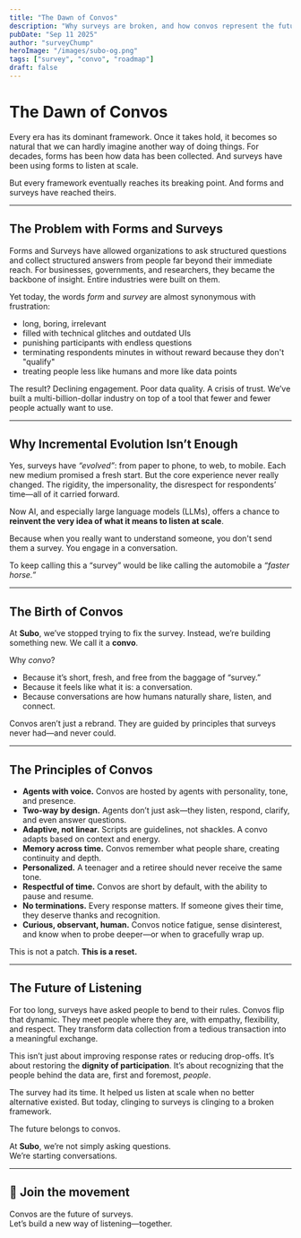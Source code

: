 ```yaml
---
title: "The Dawn of Convos"
description: "Why surveys are broken, and how convos represent the future of listening."
pubDate: "Sep 11 2025"
author: "surveyChump"
heroImage: "/images/subo-og.png"
tags: ["survey", "convo", "roadmap"] 
draft: false
---
```


# The Dawn of Convos 

Every era has its dominant framework. Once it takes hold, it becomes so natural that we can hardly imagine another way of doing things. For decades, forms has been how data has been collected. And surveys have been using forms to listen at scale.

But every framework eventually reaches its breaking point. And forms and surveys have reached theirs.  

---

## The Problem with Forms and Surveys  

Forms and Surveys have allowed organizations to ask structured questions and collect structured answers from people far beyond their immediate reach. For businesses, governments, and researchers, they became the backbone of insight. Entire industries were built on them.  

Yet today, the words *form* and *survey* are almost synonymous with frustration:  

- long, boring, irrelevant  
- filled with technical glitches and outdated UIs  
- punishing participants with endless questions  
- terminating respondents minutes in without reward because they don't "qualify"  
- treating people less like humans and more like data points  

The result? Declining engagement. Poor data quality. A crisis of trust. We’ve built a multi-billion-dollar industry on top of a tool that fewer and fewer people actually want to use.  

---

## Why Incremental Evolution Isn’t Enough  

Yes, surveys have *“evolved”*: from paper to phone, to web, to mobile. Each new medium promised a fresh start. But the core experience never really changed. The rigidity, the impersonality, the disrespect for respondents’ time—all of it carried forward.  

Now AI, and especially large language models (LLMs), offers a chance to **reinvent the very idea of what it means to listen at scale**.

Because when you really want to understand someone, you don't send them a survey. You engage in a conversation.

To keep calling this a “survey” would be like calling the automobile a *“faster horse.”*  

---

## The Birth of Convos  

At **Subo**, we’ve stopped trying to fix the survey. Instead, we’re building something new. We call it a **convo**.  

Why *convo*?  
- Because it’s short, fresh, and free from the baggage of “survey.”  
- Because it feels like what it is: a conversation.  
- Because conversations are how humans naturally share, listen, and connect.  

Convos aren’t just a rebrand. They are guided by principles that surveys never had—and never could.  

---

## The Principles of Convos  

- **Agents with voice.** Convos are hosted by agents with personality, tone, and presence.  
- **Two-way by design.** Agents don’t just ask—they listen, respond, clarify, and even answer questions.  
- **Adaptive, not linear.** Scripts are guidelines, not shackles. A convo adapts based on context and energy.  
- **Memory across time.** Convos remember what people share, creating continuity and depth.  
- **Personalized.** A teenager and a retiree should never receive the same tone.  
- **Respectful of time.** Convos are short by default, with the ability to pause and resume.  
- **No terminations.** Every response matters. If someone gives their time, they deserve thanks and recognition.  
- **Curious, observant, human.** Convos notice fatigue, sense disinterest, and know when to probe deeper—or when to gracefully wrap up.  

This is not a patch. **This is a reset.**  

---

## The Future of Listening  

For too long, surveys have asked people to bend to their rules. Convos flip that dynamic. They meet people where they are, with empathy, flexibility, and respect. They transform data collection from a tedious transaction into a meaningful exchange.  

This isn’t just about improving response rates or reducing drop-offs. It’s about restoring the **dignity of participation**. It’s about recognizing that the people behind the data are, first and foremost, *people*.  

The survey had its time. It helped us listen at scale when no better alternative existed. But today, clinging to surveys is clinging to a broken framework.  

The future belongs to convos.  

At **Subo**, we’re not simply asking questions.  
We’re starting conversations.  

---

## 🚀 Join the movement  

Convos are the future of surveys.  
Let’s build a new way of listening—together.  
